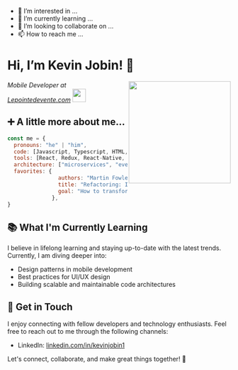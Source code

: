 - 👀 I’m interested in ...
- 🌱 I’m currently learning ...
- 💞️ I’m looking to collaborate on ...
- 📫 How to reach me ...

<!---
kjobin/kjobin is a ✨ special ✨ repository because its `README.md` (this file) appears on your GitHub profile.
You can click the Preview link to take a look at your changes.
--->

# Hi, I’m Kevin Jobin! 👋 
<img align='right' src="https://media.giphy.com/media/2IudUHdI075HL02Pkk/giphy.gif" width="230">
<p>
  <em>Mobile Developer at <a href="https://lepointdevente.com">Lepointedevente.com</a></em>
  <img src="https://media.giphy.com/media/WUlplcMpOCEmTGBtBW/giphy.gif" width="30"> 
</p>

## ➕ A little more about me...

```javascript
const me = {
  pronouns: "he" | "him",
  code: [Javascript, Typescript, HTML, CSS, Go, Python, Java],
  tools: [React, Redux, React-Native, Node, Nest, Storybook, Styled-Components, Jest, Docker],
  architecture: ["microservices", "event-driven", "test driven design"],
  favorites: {
                authors: "Martin Fowler, Kent Beck",
                title: "Refactoring: Improving the Design of Existing Code",
                goal: "How to transform code with safe and rapid process, vital to keeping it cheap and easy to modify for future needs."
              },
}
```

## 📚 What I'm Currently Learning

I believe in lifelong learning and staying up-to-date with the latest trends. Currently, I am diving deeper into:

- Design patterns in mobile development
- Best practices for UI/UX design
- Building scalable and maintainable code architectures

## 💬 Get in Touch

I enjoy connecting with fellow developers and technology enthusiasts. Feel free to reach out to me through the following channels:

- LinkedIn: [linkedin.com/in/kevinjobin1](https://www.linkedin.com/in/kevinjobin1)

Let's connect, collaborate, and make great things together! 🚀

